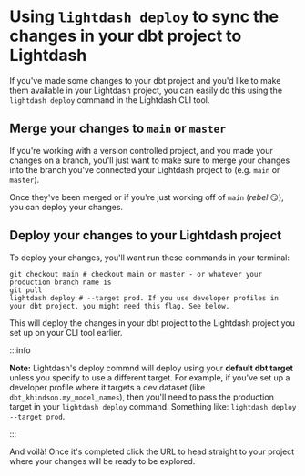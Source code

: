# Using `lightdash deploy` to sync the changes in your dbt project to Lightdash

If you've made some changes to your dbt project and you'd like to make them available in your Lightdash project, you can easily do this using the `lightdash deploy` command in the Lightdash CLI tool.

## Merge your changes to `main` or `master`

If you're working with a version controlled project, and you made your changes on a branch, you'll just want to make sure to merge your changes into the branch you've connected your Lightdash project to (e.g. `main` or `master`).

Once they've been merged or if you're just working off of `main` (_rebel_ 😏), you can deploy your changes.

## Deploy your changes to your Lightdash project

To deploy your changes, you'll want run these commands in your terminal:

```shell
git checkout main # checkout main or master - or whatever your production branch name is
git pull
lightdash deploy # --target prod. If you use developer profiles in your dbt project, you might need this flag. See below.
```

This will deploy the changes in your dbt project to the Lightdash project you set up on your CLI tool earlier.

:::info

**Note:** Lightdash's deploy commnd will deploy using your **default dbt target** unless you specify to use a different target. For example, if you've set up a developer profile where it targets a dev dataset (like `dbt_khindson.my_model_names`), then you'll need to pass the production target in your `lightdash deploy` command. Something like: `lightdash deploy --target prod`.

:::

And voilà! Once it's completed click the URL to head straight to your project where your changes will be ready to be explored.
